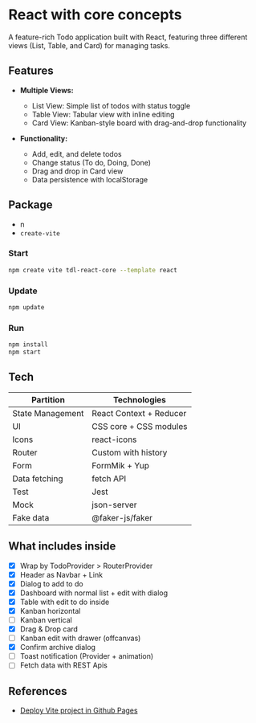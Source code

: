 # React with core concepts

A feature-rich Todo application built with React, featuring three different views (List, Table, and Card) for managing tasks.

## Features

- **Multiple Views:**

  - List View: Simple list of todos with status toggle
  - Table View: Tabular view with inline editing
  - Card View: Kanban-style board with drag-and-drop functionality

- **Functionality:**
  - Add, edit, and delete todos
  - Change status (To do, Doing, Done)
  - Drag and drop in Card view
  - Data persistence with localStorage

## Package

- n
- `create-vite`

### Start

```bash
npm create vite tdl-react-core --template react
```

### Update

```bash
npm update
```

### Run

```bash
npm install
npm start
```

## Tech

| Partition        | Technologies            |
| ---------------- | ----------------------- |
| State Management | React Context + Reducer |
| UI               | CSS core + CSS modules  |
| Icons            | react-icons             |
| Router           | Custom with history     |
| Form             | FormMik + Yup           |
| Data fetching    | fetch API               |
| Test             | Jest                    |
| Mock             | json-server             |
| Fake data        | @faker-js/faker         |

## What includes inside

- [x] Wrap by TodoProvider > RouterProvider
- [x] Header as Navbar + Link
- [x] Dialog to add to do
- [x] Dashboard with normal list + edit with dialog
- [x] Table with edit to do inside
- [x] Kanban horizontal
- [ ] Kanban vertical
- [x] Drag & Drop card
- [ ] Kanban edit with drawer (offcanvas)
- [x] Confirm archive dialog
- [ ] Toast notification (Provider + animation)
- [ ] Fetch data with REST Apis

## References

- [Deploy Vite project in Github Pages](https://vite.dev/guide/static-deploy#github-pages)
